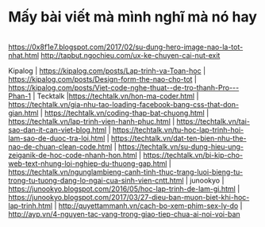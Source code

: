 # Mấy bài viết mà mình nghĩ mà nó hay
|   |   |
|---|---|
https://0x8f1e7.blogspot.com/2017/02/su-dung-hero-image-nao-la-tot-nhat.html
http://tapbut.ngochieu.com/ux-ke-chuyen-cai-nut-exit

Kipalog 	| https://kipalog.com/posts/Lap-trinh-va-Toan-hoc
			| https://kipalog.com/posts/Design-form-the-nao-cho-tot
			| https://kipalog.com/posts/Viet-code-nghe-thuat--de-tro-thanh-Pro---Phan-1
			| 
Tecktalk 	|https://techtalk.vn/hon-ma-coder.html
			| https://techtalk.vn/gia-nhu-tao-loading-facebook-bang-css-that-don-gian.html
			| https://techtalk.vn/coding-thap-bat-chuong.html
			| https://techtalk.vn/lap-trinh-vien-hanh-phuc.html
			| https://techtalk.vn/tai-sao-dan-it-can-viet-blog.html
			| https://techtalk.vn/tu-hoc-lap-trinh-hoi-lam-sao-de-duoc-tra-loi.html
			| https://techtalk.vn/dat-ten-bien-nhu-the-nao-de-chuan-clean-code.html
			| https://techtalk.vn/su-dung-hieu-ung-zeiganik-de-hoc-code-nhanh-hon.html
			| https://techtalk.vn/bi-kip-cho-web-text-nhung-loi-nghiep-du-thuong-gap.html
			| https://techtalk.vn/ngunglambieng-canh-tinh-thuc-trang-luoi-bieng-tu-trong-tu-tuong-dang-lo-ngai-cua-sinh-vien-cntt.html
			|
junookyo 	| https://junookyo.blogspot.com/2016/05/hoc-lap-trinh-de-lam-gi.html
			| https://junookyo.blogspot.com/2017/03/27-dieu-ban-muon-biet-khi-hoc-lap-trinh.html
			| http://quyettammanh.vn/cach-bo-xem-phim-sex-ly-do
			| http://ayp.vn/4-nguyen-tac-vang-trong-giao-tiep-chua-ai-noi-voi-ban

